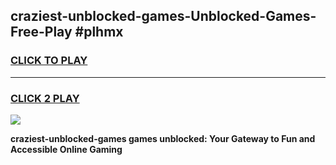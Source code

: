 
## craziest-unblocked-games-Unblocked-Games-Free-Play #plhmx
<h3>
<a href="https://us.freeplayer.one?title=craziest-unblocked-games&ref=9M">CLICK TO PLAY</a></h3>
<hr>

<h3>
<a href="https://us.freeplayer.one?title=craziest-unblocked-games&ref=9M">CLICK 2 PLAY</a>
  
</h3>

<a href="https://us.freeplayer.one?title=craziest-unblocked-games&ref=9M"><img src="https://clearcache.store/games.png"></a>


**craziest-unblocked-games games unblocked: Your Gateway to Fun and Accessible Online Gaming**
